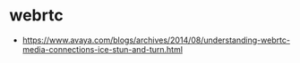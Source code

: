 # webrtc
- https://www.avaya.com/blogs/archives/2014/08/understanding-webrtc-media-connections-ice-stun-and-turn.html
